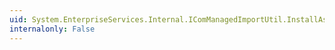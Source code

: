 ```yaml
---
uid: System.EnterpriseServices.Internal.IComManagedImportUtil.InstallAssembly(System.String,System.String,System.String)
internalonly: False
---
```


